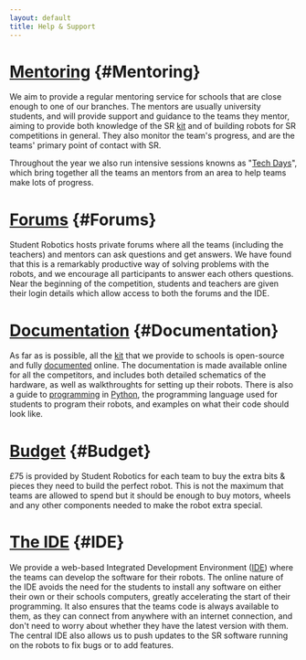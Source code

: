 ```yaml
---
layout: default
title: Help & Support
---
```

[Mentoring](#Mentoring)     {#Mentoring}
===========

We aim to provide a regular mentoring service for schools that are close enough to one of our branches.
The mentors are usually university students,
 and will provide support and guidance to the teams they mentor,
 aiming to provide both knowledge of the SR [kit](/schools/kit) and of building robots for SR competitions in general.
They also monitor the team's progress,
 and are the teams' primary point of contact with SR.

Throughout the year we also run intensive sessions knowns as "[Tech Days](/events/tech_days)",
 which bring together all the teams an mentors from an area to help teams make lots of progress.

[Forums](#Forums)   {#Forums}
========

Student Robotics hosts private forums where all the teams
 (including the teachers)
 and mentors can ask questions and get answers.
We have found that this is a remarkably productive way of solving problems with the robots,
 and we encourage all participants to answer each others questions.
Near the beginning of the competition,
 students and teachers are given their login details which allow access to both the forums and the IDE.

[Documentation](#Documentation)     {#Documentation}
==============

As far as is possible,
 all the [kit](/schools/kit) that we provide to schools is open-source and fully [documented](/docs) online.
The documentation is made available online for all the competitors,
 and includes both detailed schematics of the hardware,
 as well as walkthroughts for setting up their robots.
There is also a guide to [programming](/docs/programming) in [Python](http://python.org),
 the programming language used for students to program their robots,
 and examples on what their code should look like.

[Budget](#Budget)    {#Budget}
========

&pound;75 is provided by Student Robotics for each team to buy the extra bits & pieces they need to build the perfect robot.
This is not the maximum that teams are allowed to spend but it should be enough to buy motors,
 wheels and any other components needed to make the robot extra special.

[The IDE](#IDE)    {#IDE}
=========

We provide a web-based Integrated Development Environment
 ([IDE](/docs/IDE))
 where the teams can develop the software for their robots.
The online nature of the IDE avoids the need for the students to install
 any software on either their own or their schools computers,
 greatly accelerating the start of their programming.
It also ensures that the teams code is always available to them,
 as they can connect from anywhere with an internet connection,
 and don't need to worry about whether they have the latest version with them.
The central IDE also allows us to push updates to the SR software running on the robots to fix bugs or to add features.
